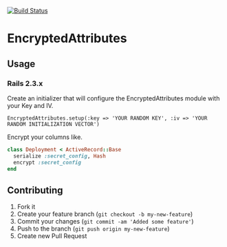[![Build Status](https://secure.travis-ci.org/clowder/encrypted-attributes.png)](http://travis-ci.org/clowder/encrypted-attributes)

# EncryptedAttributes

## Usage

### Rails 2.3.x

Create an initializer that will configure the EncryptedAttributes module with your Key and IV.

```
EncryptedAttributes.setup(:key => 'YOUR RANDOM KEY', :iv => 'YOUR RANDOM INITIALIZATION VECTOR')
```

Encrypt your columns like.

```ruby
class Deployment < ActiveRecord::Base
  serialize :secret_config, Hash
  encrypt :secret_config
end
```


## Contributing

1. Fork it
2. Create your feature branch (`git checkout -b my-new-feature`)
3. Commit your changes (`git commit -am 'Added some feature'`)
4. Push to the branch (`git push origin my-new-feature`)
5. Create new Pull Request
